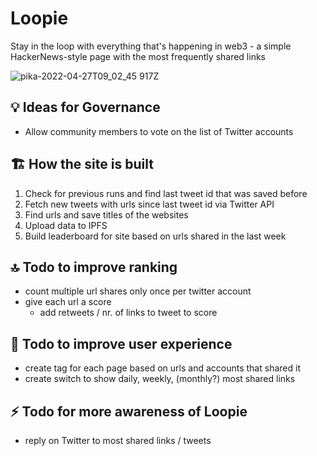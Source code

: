 # Loopie

Stay in the loop with everything that's happening in web3 - a simple HackerNews-style page with the most frequently shared links

![pika-2022-04-27T09_02_45 917Z](https://user-images.githubusercontent.com/94986441/166223538-b32dc96e-b6b0-470e-8f22-4d68a714357a.png)



## 💡 Ideas for Governance
- Allow community members to vote on the list of Twitter accounts

## 🏗 How the site is built
1. Check for previous runs and find last tweet id that was saved before
2. Fetch new tweets with urls since last tweet id via Twitter API
3. Find urls and save titles of the websites
4. Upload data to IPFS
5. Build leaderboard for site based on urls shared in the last week


## 🔝 Todo to improve ranking
- count multiple url shares only once per twitter account
- give each url a score
    - add retweets / nr. of links to tweet to score

## 🎢 Todo to improve user experience
- create tag for each page based on urls and accounts that shared it
- create switch to show daily, weekly, (monthly?) most shared links

## ⚡️ Todo for more awareness of Loopie
- reply on Twitter to most shared links / tweets
